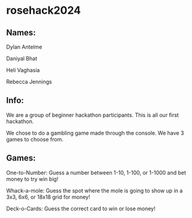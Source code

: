 # rosehack2024

## Names:
Dylan Antelme

Daniyal Bhat

Heli Vaghasia

Rebecca Jennings

## Info:
We are a group of beginner hackathon participants. This is all our first hackathon.

We chose to do a gambling game made through the console. We have 3 games to choose from.

## Games:
One-to-Number: Guess a number between 1-10, 1-100, or 1-1000 and bet money to try win big!

Whack-a-mole: Guess the spot where the mole is going to show up in a 3x3, 6x6, or 18x18 grid for money!

Deck-o-Cards: Guess the correct card to win or lose money!

